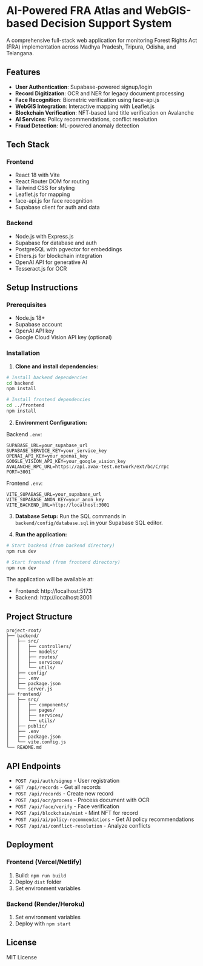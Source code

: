 # AI-Powered FRA Atlas and WebGIS-based Decision Support System

A comprehensive full-stack web application for monitoring Forest Rights Act (FRA) implementation across Madhya Pradesh, Tripura, Odisha, and Telangana.

## Features

- **User Authentication**: Supabase-powered signup/login
- **Record Digitization**: OCR and NER for legacy document processing
- **Face Recognition**: Biometric verification using face-api.js
- **WebGIS Integration**: Interactive mapping with Leaflet.js
- **Blockchain Verification**: NFT-based land title verification on Avalanche
- **AI Services**: Policy recommendations, conflict resolution
- **Fraud Detection**: ML-powered anomaly detection

## Tech Stack

### Frontend
- React 18 with Vite
- React Router DOM for routing
- Tailwind CSS for styling
- Leaflet.js for mapping
- face-api.js for face recognition
- Supabase client for auth and data

### Backend
- Node.js with Express.js
- Supabase for database and auth
- PostgreSQL with pgvector for embeddings
- Ethers.js for blockchain integration
- OpenAI API for generative AI
- Tesseract.js for OCR

## Setup Instructions

### Prerequisites
- Node.js 18+
- Supabase account
- OpenAI API key
- Google Cloud Vision API key (optional)

### Installation

1. **Clone and install dependencies:**
```bash
# Install backend dependencies
cd backend
npm install

# Install frontend dependencies
cd ../frontend
npm install
```

2. **Environment Configuration:**

Backend `.env`:
```
SUPABASE_URL=your_supabase_url
SUPABASE_SERVICE_KEY=your_service_key
OPENAI_API_KEY=your_openai_key
GOOGLE_VISION_API_KEY=your_google_vision_key
AVALANCHE_RPC_URL=https://api.avax-test.network/ext/bc/C/rpc
PORT=3001
```

Frontend `.env`:
```
VITE_SUPABASE_URL=your_supabase_url
VITE_SUPABASE_ANON_KEY=your_anon_key
VITE_BACKEND_URL=http://localhost:3001
```

3. **Database Setup:**
Run the SQL commands in `backend/config/database.sql` in your Supabase SQL editor.

4. **Run the application:**
```bash
# Start backend (from backend directory)
npm run dev

# Start frontend (from frontend directory)
npm run dev
```

The application will be available at:
- Frontend: http://localhost:5173
- Backend: http://localhost:3001

## Project Structure

```
project-root/
├── backend/
│   ├── src/
│   │   ├── controllers/
│   │   ├── models/
│   │   ├── routes/
│   │   ├── services/
│   │   └── utils/
│   ├── config/
│   ├── .env
│   ├── package.json
│   └── server.js
├── frontend/
│   ├── src/
│   │   ├── components/
│   │   ├── pages/
│   │   ├── services/
│   │   └── utils/
│   ├── public/
│   ├── .env
│   ├── package.json
│   └── vite.config.js
└── README.md
```

## API Endpoints

- `POST /api/auth/signup` - User registration
- `GET /api/records` - Get all records
- `POST /api/records` - Create new record
- `POST /api/ocr/process` - Process document with OCR
- `POST /api/face/verify` - Face verification
- `POST /api/blockchain/mint` - Mint NFT for record
- `POST /api/ai/policy-recommendations` - Get AI policy recommendations
- `POST /api/ai/conflict-resolution` - Analyze conflicts

## Deployment

### Frontend (Vercel/Netlify)
1. Build: `npm run build`
2. Deploy `dist` folder
3. Set environment variables

### Backend (Render/Heroku)
1. Set environment variables
2. Deploy with `npm start`

## License

MIT License
